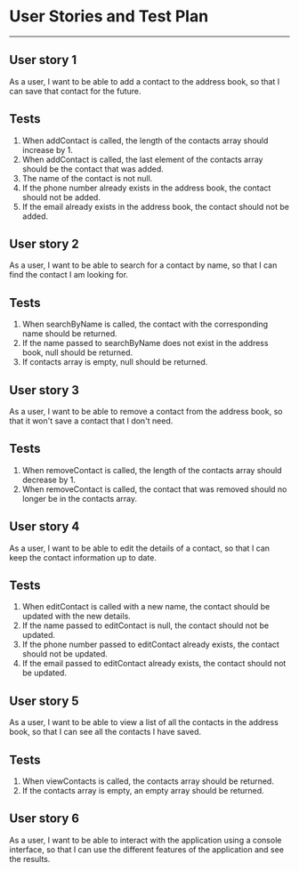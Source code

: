 # User Stories and Test Plan

---

## User story 1
As a user, I want to be able to add a contact to the address book, so that I can save that contact for the future.

## Tests
1. When addContact is called, the length of the contacts array should increase by 1.
2. When addContact is called, the last element of the contacts array should be the contact that was added.
3. The name of the contact is not null.
4. If the phone number already exists in the address book, the contact should not be added.
5. If the email already exists in the address book, the contact should not be added.

## User story 2
As a user, I want to be able to search for a contact by name, so that I can find the contact I am looking for.

## Tests
1. When searchByName is called, the contact with the corresponding name should be returned.
2. If the name passed to searchByName does not exist in the address book, null should be returned.
3. If contacts array is empty, null should be returned.

## User story 3
As a user, I want to be able to remove a contact from the address book, so that it won't save a contact that I don't need.

## Tests
1. When removeContact is called, the length of the contacts array should decrease by 1.
2. When removeContact is called, the contact that was removed should no longer be in the contacts array.

## User story 4
As a user, I want to be able to edit the details of a contact, so that I can keep the contact information up to date.

## Tests
1. When editContact is called with a new name, the contact should be updated with the new details. 
2. If the name passed to editContact is null, the contact should not be updated. 
3. If the phone number passed to editContact already exists, the contact should not be updated. 
4. If the email passed to editContact already exists, the contact should not be updated.

## User story 5
As a user, I want to be able to view a list of all the contacts in the address book, so that I can see all the contacts I have saved.

## Tests
1. When viewContacts is called, the contacts array should be returned.
2. If the contacts array is empty, an empty array should be returned.

## User story 6
As a user, I want to be able to interact with the application using a console interface, so that I can use the different features of the application and see the results.